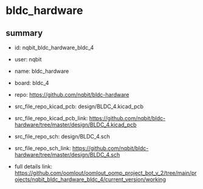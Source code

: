 # bldc_hardware
 
## summary 
* id: nqbit_bldc_hardware_bldc_4
* user: nqbit
* name: bldc_hardware
* board: bldc_4
* repo: https://github.com/nqbit/bldc-hardware
* src_file_repo_kicad_pcb: design/BLDC_4.kicad_pcb
* src_file_repo_kicad_pcb_link: https://github.com/nqbit/bldc-hardware/tree/master/design/BLDC_4.kicad_pcb


* src_file_repo_sch: design/BLDC_4.sch
* src_file_repo_sch_link: https://github.com/nqbit/bldc-hardware/tree/master/design/BLDC_4.sch
* full details link: https://github.com/oomlout/oomlout_oomp_project_bot_v_2/tree/main/projects/nqbit_bldc_hardware_bldc_4/current_version/working  







